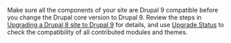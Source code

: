  Make sure all the components of your site are Drupal 9 compatible before you change the Drupal core version to Drupal 9. Review the steps in [Upgrading a Drupal 8 site to Drupal 9](https://www.drupal.org/docs/upgrading-drupal/how-to-prepare-your-drupal-7-or-8-site-for-drupal-9/upgrading-a-drupal-8-site) for details, and use [Upgrade Status](https://www.drupal.org/project/upgrade_status) to check the compatibility of all contributed modules and themes.